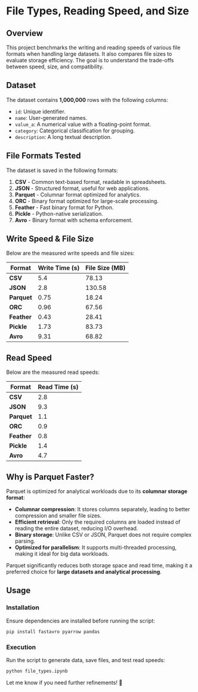 
# File Types, Reading Speed, and Size

## Overview
This project benchmarks the writing and reading speeds of various file formats when handling large datasets. It also compares file sizes to evaluate storage efficiency. The goal is to understand the trade-offs between speed, size, and compatibility.

## Dataset
The dataset contains **1,000,000** rows with the following columns:
- `id`: Unique identifier.
- `name`: User-generated names.
- `value_a`: A numerical value with a floating-point format.
- `category`: Categorical classification for grouping.
- `description`: A long textual description.

## File Formats Tested
The dataset is saved in the following formats:
1. **CSV** - Common text-based format, readable in spreadsheets.
2. **JSON** - Structured format, useful for web applications.
3. **Parquet** - Columnar format optimized for analytics.
4. **ORC** - Binary format optimized for large-scale processing.
5. **Feather** - Fast binary format for Python.
6. **Pickle** - Python-native serialization.
7. **Avro** - Binary format with schema enforcement.

## Write Speed & File Size
Below are the measured write speeds and file sizes:

| Format  | Write Time (s) | File Size (MB) |
|---------|--------------|----------------|
| **CSV** | 5.4         | 78.13          |
| **JSON** | 2.8        | 130.58         |
| **Parquet** | 0.75    | 18.24          |
| **ORC** | 0.96         | 67.56         |
| **Feather** | 0.43     | 28.41         |
| **Pickle** | 1.73      | 83.73         |
| **Avro** | 9.31       | 68.82          |

## Read Speed
Below are the measured read speeds:

| Format  | Read Time (s) |
|---------|--------------|
| **CSV** | 2.8         |
| **JSON** | 9.3         |
| **Parquet** | 1.1      |
| **ORC** | 0.9         |
| **Feather** | 0.8     |
| **Pickle** | 1.4      |
| **Avro** | 4.7       |


## Why is Parquet Faster?
Parquet is optimized for analytical workloads due to its **columnar storage format**:
- **Columnar compression**: It stores columns separately, leading to better compression and smaller file sizes.
- **Efficient retrieval**: Only the required columns are loaded instead of reading the entire dataset, reducing I/O overhead.
- **Binary storage**: Unlike CSV or JSON, Parquet does not require complex parsing.
- **Optimized for parallelism**: It supports multi-threaded processing, making it ideal for big data workloads.

Parquet significantly reduces both storage space and read time, making it a preferred choice for **large datasets and analytical processing**.

## Usage
### Installation
Ensure dependencies are installed before running the script:
```sh
pip install fastavro pyarrow pandas
```

### Execution
Run the script to generate data, save files, and test read speeds:
```sh
python file_types.ipynb
```

Let me know if you need further refinements! 🚀
